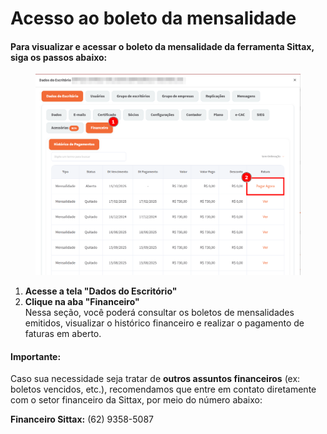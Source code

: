 # Acesso ao boleto da mensalidade

#### Para visualizar e acessar o boleto da mensalidade da ferramenta Sittax, siga os passos abaixo:

<figure><img src="../.gitbook/assets/image (2) (1).png" alt=""><figcaption></figcaption></figure>

1. **Acesse a tela "Dados do Escritório"**
2. **Clique na aba "Financeiro"**\
   Nessa seção, você poderá consultar os boletos de mensalidades emitidos, visualizar o histórico financeiro e realizar o pagamento de faturas em aberto.

#### **Importante:**

Caso sua necessidade seja tratar de **outros assuntos financeiros** (ex: boletos vencidos, etc.), recomendamos que entre em contato diretamente com o setor financeiro da Sittax, por meio do número abaixo:

**Financeiro Sittax:** (62) 9358-5087
